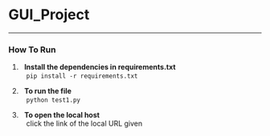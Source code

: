 # GUI_Project
---

### How To Run

1) $~$ **Install the dependencies in requirements.txt** <br />
$~~$ `pip install -r requirements.txt`

2) $~$ **To run the file** <br />
$~~$ `python test1.py`

3) $~$ **To open the local host** <br />
$~~$ click the link of the local URL given
